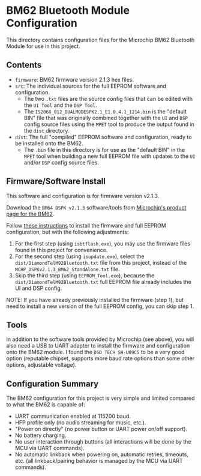 # BM62 Bluetooth Module Configuration

This directory contains configuration files for the Microchip BM62 Bluetooth Module for use in this project.

## Contents

- `firmware`: BM62 firmware version 2.1.3 hex files.
- `src`: The individual sources for the full EEPROM software and configuration.
    - The two `.txt` files are the source config files that can be edited with the `UI Tool` and the `DSP Tool`.
    - The `IS206X_012_DUALMODESPK2.1_E1.0.4.1_1214.bin` is the "default BIN" file that was originally combined together with the `UI` and `DSP` config source files using the `MPET` tool to produce the output found in the `dist` directory.
- `dist`: The full "compiled" EEPROM software and configuration, ready to be installed onto the BM62.
    - The `.bin` file in this directory is for use as the "default BIN" in the `MPET` tool when building a new full EEPROM file with updates to the `UI` and/or `DSP` config source files.

## Firmware/Software Install

This software and configuration is for firmware version v2.1.3.

Download the `BM64 DSPK v2.1.3` software/tools from [Microchip's product page for the BM62](https://www.microchip.com/en-us/product/BM62).

Follow [these instructions](https://github.com/tomaskovacik/IS2020/wiki/Upgrading-firmware-on-BM62) to install the firmware and full EEPROM configuration, but with the following adjustments:
1. For the first step (using `isbtflash.exe`), you may use the firmware files found in this project for convenience.
1. For the second step (using `isupdate.exe`), select the `dist/DiamondTelM92Bluetooth.txt` file from this project, instead of the `MCHP_DSPKv2.1.3_BM62_StandAlone.txt` file.
1. Skip the third step (using `EEPROM_Tool.exe`), because the `dist/DiamondTelM92Bluetooth.txt` full EEPROM file already includes the UI and DSP config.

NOTE: If you have already previously installed the firmware (step 1), but need to install a new version of the full EEPROM config, you can skip step 1.

## Tools

In addition to the software tools provided by Microchip (see above), you will also need a USB to UART adapter to install the
firmware and configuration onto the BM62 module. I found the `DSD TECH SH-U09C5` to be a very good option (reputable chipset,
supports more baud rate options than some other options, adjustable voltage).

## Configuration Summary

The BM62 configuration for this project is very simple and limited compared to what the BM62 is capable of:

- UART communication enabled at 115200 baud.
- HFP profile only (no audio streaming for music, etc.).
- "Power on directly" (no power button or UART power on/off support).
- No battery charging.
- No user interaction through buttons (all interactions will be done by the MCU via UART commands).
- No automatic linkback when powering on, automatic retries, timeouts, etc. (all linkback/pairing behavior is managed by the MCU via UART commands).